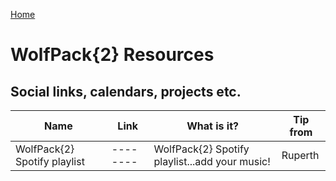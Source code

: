 [Home](../README.md)

# WolfPack{2} Resources

## Social links, calendars, projects etc.

| Name          | Link          | What is it?  | Tip from
| ------------- | ------------- | ------------ | ------------ |
| WolfPack{2} Spotify playlist | -------- | WolfPack{2} Spotify playlist...add your music! | Ruperth
